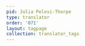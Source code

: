 ```yaml
---
pid: Julia Pelosi-Thorpe
type: translator
order: '071'
layout: tagpage
collection: translator_tags
---
```

